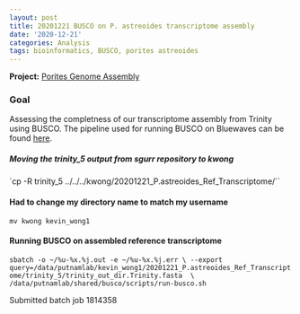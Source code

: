 ```yaml
---
layout: post
title: 20201221 BUSCO on P. astreoides transcriptome assembly
date: '2020-12-21'
categories: Analysis
tags: bioinformatics, BUSCO, porites astreoides
---
```


**Project:** [Porites Genome Assembly](https://github.com/hputnam/Past_Genome)

### Goal

Assessing the completness of our transcriptome assembly from Trinity using BUSCO. The pipeline used for running BUSCO on Bluewaves can be found [here](https://github.com/hputnam/Past_Genome/blob/master/busco.md).

##### Moving the trinity_5 output from sgurr repository to kwong

`cp -R trinity_5 ../../../kwong/20201221_P.astreoides_Ref_Transcriptome/``

#### Had to change my directory name to match my username

`mv kwong kevin_wong1`

#### Running BUSCO on assembled reference transcriptome

`sbatch -o ~/%u-%x.%j.out -e ~/%u-%x.%j.err \
       --export query=/data/putnamlab/kevin_wong1/20201221_P.astreoides_Ref_Transcriptome/trinity_5/trinity_out_dir.Trinity.fasta  \
       /data/putnamlab/shared/busco/scripts/run-busco.sh`


Submitted batch job 1814358
